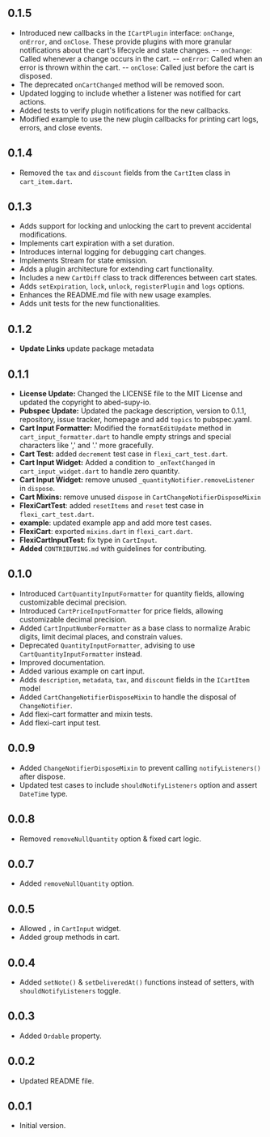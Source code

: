 ## 0.1.5
- Introduced new callbacks in the `ICartPlugin` interface: `onChange`, `onError`, and `onClose`. These provide plugins with more granular notifications about the cart's lifecycle and state changes.
 -- `onChange`: Called whenever a change occurs in the cart.
 -- `onError`: Called when an error is thrown within the cart.
 -- `onClose`: Called just before the cart is disposed.
- The deprecated `onCartChanged` method will be removed soon.
- Updated logging to include whether a listener was notified for cart actions.
- Added tests to verify plugin notifications for the new callbacks.
- Modified example to use the new plugin callbacks for printing cart logs, errors, and close events.

## 0.1.4
- Removed the `tax` and `discount` fields from the `CartItem` class in `cart_item.dart`.

## 0.1.3
- Adds support for locking and unlocking the cart to prevent accidental modifications.
- Implements cart expiration with a set duration.
- Introduces internal logging for debugging cart changes.
- Implements Stream for state emission.
- Adds a plugin architecture for extending cart functionality.
- Includes a new `CartDiff` class to track differences between cart states.
- Adds `setExpiration`, `lock`, `unlock`, `registerPlugin` and `logs` options.
- Enhances the README.md file with new usage examples.
- Adds unit tests for the new functionalities.

## 0.1.2
- **Update Links** update package metadata

## 0.1.1
- **License Update:** Changed the LICENSE file to the MIT License and updated the copyright to abed-supy-io.
- **Pubspec Update:** Updated the package description, version to 0.1.1, repository, issue tracker, homepage and add `topics` to pubspec.yaml.
- **Cart Input Formatter:** Modified the `formatEditUpdate` method in `cart_input_formatter.dart` to handle empty strings and special characters like ',' and '.' more gracefully.
- **Cart Test:** added `decrement` test case in `flexi_cart_test.dart`.
- **Cart Input Widget:** Added a condition to `_onTextChanged` in `cart_input_widget.dart` to handle zero quantity.
- **Cart Input Widget:** remove unused  `_quantityNotifier.removeListener` in `dispose`.
- **Cart Mixins:** remove unused `dispose` in `CartChangeNotifierDisposeMixin`
- **FlexiCartTest**: added `resetItems` and  `reset` test case in `flexi_cart_test.dart`.
- **example**: updated example app and add more test cases.
- **FlexiCart**: exported `mixins.dart` in  `flexi_cart.dart`.
- **FlexiCartInputTest**: fix type in `CartInput`.
- **Added** `CONTRIBUTING.md` with guidelines for contributing.

## 0.1.0
- Introduced `CartQuantityInputFormatter` for quantity fields, allowing customizable decimal precision.
- Introduced `CartPriceInputFormatter` for price fields, allowing customizable decimal precision.
- Added `CartInputNumberFormatter` as a base class to normalize Arabic digits, limit decimal places, and constrain values.
- Deprecated `QuantityInputFormatter`, advising to use `CartQuantityInputFormatter` instead.
- Improved documentation.
- Added various example on cart input.
- Adds `description`, `metadata`, `tax`, and `discount` fields in the `ICartItem` model
- Added `CartChangeNotifierDisposeMixin` to handle the disposal of `ChangeNotifier`.
- Add flexi-cart formatter and mixin tests.
- Add flexi-cart input test.

## 0.0.9
- Added `ChangeNotifierDisposeMixin` to prevent calling `notifyListeners()` after dispose.
- Updated test cases to include `shouldNotifyListeners` option and assert `DateTime` type.

## 0.0.8
- Removed `removeNullQuantity` option & fixed cart logic.

## 0.0.7
- Added `removeNullQuantity` option.

## 0.0.5
- Allowed `,` in `CartInput` widget.
- Added group methods in cart.

## 0.0.4
- Added `setNote()` & `setDeliveredAt()` functions instead of setters, with `shouldNotifyListeners` toggle.

## 0.0.3
- Added `Ordable` property.

## 0.0.2
- Updated README file.

## 0.0.1
- Initial version.
